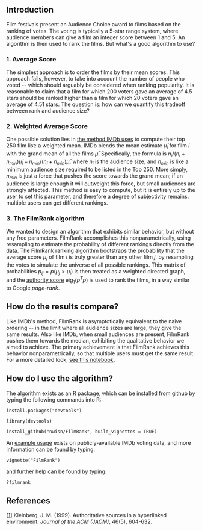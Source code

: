 
## Introduction

Film festivals present an Audience Choice award to films based on the ranking of votes. The voting is typically a 5-star range system, where audience members can give a film an integer score between 1 and 5. An algorithm is then used to rank the films. But what's a good algorithm to use?


### 1. Average Score
The simplest approach is to order the films by their mean scores. This approach fails, however, to take into account the number of people who voted -- which should arguably be considered when ranking popularity. It is reasonable to claim that a film for which 200 voters gave an average of 4.5 stars should be ranked higher than a film for which 20 voters gave an average of 4.51 stars. The question is: how can we quantify this tradeoff between rank and audience size?

### 2. Weighted Average Score
One possible solution lies in [the method IMDb uses](https://www.quora.com/What-algorithm-does-IMDB-use-for-ranking-the-movies-on-its-site) to compute their top 250 film list: a weighted mean. IMDb blends the mean estimate $\hat{\mu}_i$ for film $i$ with the grand mean of all the films $\bar{\mu}$. Specifically, the formula is $n_i/(n_i+n_{min}) \hat{\mu}_i + n_{min}/(n_i+n_{min}) \bar{\mu}$, where $n_i$ is the audience size, and $n_{min}$ is like a minimum audience size required to be listed in the Top 250. More simply, $n_{min}$ is just a force that pushes the score towards the grand mean; if an audience is large enough it will outweight this force, but small audiences are strongly affected. This method is easy to compute, but it is entirely up to the user to set this parameter, and therefore a degree of subjectivity remains: multiple users can get different rankings.


### 3. The FilmRank algorithm
We wanted to design an algorithm that exhibits similar behavior, but without any free parameters. FilmRank accomplishes this nonparametrically, using resampling to estimate the probability of different rankings directly from the data. The FilmRank ranking algorithm bootstraps the probability that the average score $\mu_i$ of film $i$ is truly greater than any other film $j$, by resampling the votes to simulate the universe of all possible rankings. This matrix of probabilities $p_{ij}=p(\mu_j \gt \mu_i)$ is then treated as a weighted directed graph, and the [authority score](http://citeseerx.ist.psu.edu/viewdoc/summary?doi=10.1.1.418.3908) $\text{eig}_1(p^Tp)$ is used to rank the films, in a way similar to Google *page-rank*.


## How do the results compare?
Like IMDb's method, FilmRank is asymptotically equivalent to the naive ordering -- in the limit where all audience sizes are large, they give the same results. Also like IMDb, when small audiences are present, FilmRank pushes them towards the median, exhibiting the qualitative behavior we aimed to achieve. The primary achievement is that FilmRank achieves this behavior nonparametrically, so that multiple users must get the same result. For a more detailed look, [see this notebook](https://nwisn.github.io/FilmRank/results_IMDb.html).


## How do I use the algorithm?
The algorithm exists as an [R](https://www.r-project.org/) package, which can be installed from [github](https://github.com/nwisn/FilmRank) by typing the following commands into R:

`install.packages("devtools")`

`library(devtools)`

`install_github("nwisn/FilmRank", build_vignettes = TRUE)`

An [example usage](https://nwisn.github.io/FilmRank/results_IMDb.html) exists on publicly-available IMDb voting data, and more information can be found by typing:

`vignette("FilmRank")`

and further help can be found by typing:

`?filmrank`


## References
[[1](http://citeseerx.ist.psu.edu/viewdoc/summary?doi=10.1.1.418.3908)] Kleinberg, J. M. (1999). Authoritative sources in a hyperlinked environment. *Journal of the ACM (JACM)*, 46(5), 604-632.



